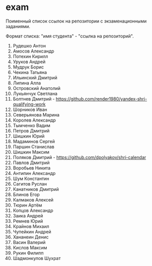 exam
====

Поименный список ссылок на репозитории с экзаменационными заданиями. 

Формат списка: "имя студента" - "ссылка на репозиторий".


1. Рудешко Антон
1. Амосов Александр
1. Потехин Кирилл
1. Уруков Андрей
1. Мудрук Борис
1. Чекина Татьяна
1. Ильинский Дмитрий
1. Липина Алла
1. Островский Анатолий
1. Лукьянчук Светлана
1. Болтнев Дмитрий - https://github.com/render1980/yandex-shri-qualifying-work
1. Шорников Иван
1. Северьянова Марина
1. Королев Александр
1. Тымченко Вадим
1. Петров Дмитрий
1. Шишкин Юрий
1. Мадаминов Сергей
1. Паршин Станислав
1. Шишкин Максим
1. Поляков Дмитрий - https://github.com/dpolyakov/shri-calendar
1. Павлов Дмитрий
1. Воробьев Никита
1. Антипин Александр
1. Шум Константин
1. Сагитов Руслан
1. Канатников Дмитрий
1. Блинов Егор
1. Калмаков Алексей
1. Тюрин Артём
1. Копцов Александр
1. Заика Андрей
1. Ремнев Юрий
1. Крайнов Михаил
1. Чупейкин Андрей
1. Хананеин Денис
1. Васин Валерий
1. Кислов Максим
1. Рукин Филипп
1. Шадмонкулов Шухрат